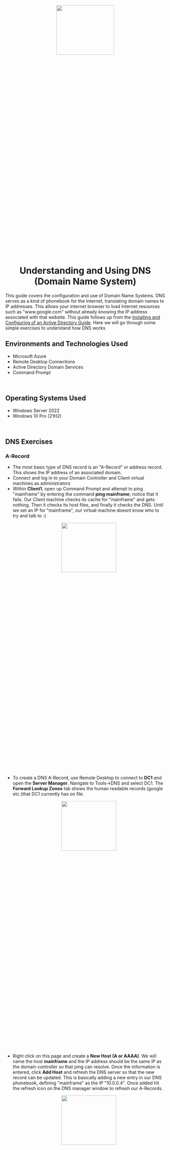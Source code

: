 <p align="center">
<img src="https://github.com/joshuafinchCC/DNS/assets/155266044/a59adb21-a953-4845-8fa4-6c1e7373321c" height = 20% width = 60%/>
</p>

<h1 align = "center">Understanding and Using DNS (Domain Name System)</h1>
This guide covers the configuration and use of Domain Name Systems. DNS serves as a kind of phonebook for the Internet, translating domain names to IP addresses. This allows your internet browser to load Internet resources such as "www.google.com" without already knowing the IP address associated with that website. This guide follows up from the <a href = "https://github.com/joshuafinchCC/Activedirectory-config">Installing and Configuring of an Active Directory Guide</a>. Here we will go through some simple exercises to understand how DNS works

<br />

<h2>Environments and Technologies Used</h2>
<ul>
  <li>Microsoft Azure</li>
  <li>Remote Desktop Connections</li>
  <li>Active Directory Domain Services</li>
  <li>Command Prompt</li>
</ul>

<br />

<h2>Operating Systems Used</h2>
<ul>
  <li>Windows Server 2022</li>
  <li>Windows 10 Pro (21H2)</li>
</ul>

<br />

<h2>DNS Exercises</h2>

<h3>A-Record</h3>

<p>
  <ul>
    <li>The most basic type of DNS record is an "A-Record" or address record. This shows the IP address of an associated domain.</li>
    <li>Connect and log in to your Domain Controller and Client virtual machines as administrators</li>
    <li>Within <b>Client1</b>, open up Command Prompt and attempt to ping "mainframe" by entering the command <b>ping mainframe</b>; notice that it fails. Our Client machine checks its cache for "mainframe" and gets nothing. Then it checks its host files, and finally it checks the DNS. Until we set an IP for "mainframe", our virtual machine doesnt know who to try and talk to :(</li>
<p align="center">
<img src="https://github.com/joshuafinchCC/DNS/assets/155266044/961e44fd-ab38-4809-938f-46f10352f644" height = 20% width = 60%/>
</p>
 <li>To create a DNS A-Record, use Remote Desktop to connect to <b>DC1</b> and open the <b>Server Manager</b>. Navigate to Tools->DNS and select DC1. The <b>Forward Lookup Zones</b> tab shows the human readable records (google etc.)that DC1 currently has on file.</li>
    
  <p align="center">
<img src="https://github.com/joshuafinchCC/DNS/assets/155266044/a1a4e572-bed3-43f3-9c77-0c485dd74bd4" height = 20% width = 60%/>
</p>
    
  <li>Right click on this page and create a <b>New Host (A or AAAA)</b>. We will name the host <b>mainframe</b> and the IP address should be the same IP as the domain controller so that ping can resolve. Once the information is entered, click <b>Add Host</b> and refresh the DNS server so that the new record can be updated. This is basically adding a new entry in our DNS phonebook, defining "mainframe" as the IP "10.0.0.4". Once added hit the refresh icon on the DNS manager window to refresh our A-Records.</li>

 <p align="center">
<img src="https://github.com/joshuafinchCC/DNS/assets/155266044/fad97558-2393-4556-9581-4d916285537e" height = 20% width = 60%/>
</p>
    <li>Heading back to the Client VM and attemptting to ping the "mainframe" again, we should now see a successful ping!</li>
    
   <p align="center">
<img src="https://github.com/joshuafinchCC/DNS/assets/155266044/086fe211-b77d-4e5a-9990-280cbc367d60" height = 20% width = 60%/>
</p>

<br />

<h3>Local DNS Cache</h3>

<p>
  <ul>
    <li>Now we can observe how our client machine's DNS cache handles updates to our A-Records</li>
    <li>Within <b>DC1</b>, head to the <b>DNS Manager</b> and locate the mainframe host we've created and edit the IP address to <b>8.8.8.8</b> (remember to refresh after any record changes)</li>
    <p align="center">
<img src="https://github.com/joshuafinchCC/DNS/assets/155266044/d43742b4-eb6e-406e-8b39-354ad729e406" height = 20% width = 60%/>
</p>

  <li>Heading back to the Client VM, ping the mainframe and you'll notice it pings the mainframe's old IP address and not 8.8.8.8. As our client virtual machine has a cache of the old IP address, it skips contacting DC1 for "updates". To get Client1 to ping our newly updated record, we must flush the cache.
   <li>To do this, on <b>Client1</b> run Command Prompt as <b>Administrator</b> and enter the command <b>ipconfig /flushdns</b> and observe that the cache is now empty</li>
   <p align="center">
<img src="https://github.com/joshuafinchCC/DNS/assets/155266044/85d57cf9-2812-4087-b7bb-40e7dfb1924d" height = 20% width = 60%/>
</p>

 <li>Now if we try to ping the mainframe again, our client VM will pull from the updated DNS records</li>
     <p align="center">
<img src="https://github.com/joshuafinchCC/DNS/assets/155266044/e640df94-75d5-428e-8c1f-fd55b9bb470e" height = 20% width = 60%/>
</p>
    

<br />

<h3>CNAME Record</h3>

<p>
  <ul>
    <li>"CNAME" is abbreviated form of "Canonical Name". This basically records a name to another name instead of to an IP address unlike A-Record. With CNAME our machine can being set words such as "search" and associate it with websites such as google</li>
    <li>Within <b>DC1</b>, open the <b>DNS Manager</b>b> and go to the domain we created within the <b>Forward Lookup Zones</b> tab</li>
    <li>Right click on the page and create a <b>New Alias (CNAME)</b>. We will name the alias <b>search</b>, and the fully qualified domain name (FQDN) to any website such as <b>www.google.com</b>. Once the information is entered, click <b>OK</b> and refresh the DNS server so that the new record can be updated.</li>
    

<p align="center">
<img src="https://github.com/joshuafinchCC/DNS/assets/155266044/83716053-7502-40a1-82fe-643dc7b02e9b" height = 20% width = 60%/>
</p>
    
  <li>On the client VM, ping the record we've named "search" by the command <b>ping search</b> and observe the results of the CNAME Record. It should ping to the website listed in the FQDN (www.google.com)</li>
   
<p align="center">
<img src="https://github.com/joshuafinchCC/DNS/assets/155266044/1cc162a8-87fc-4922-86c4-d8a74d04ffc3" height = 20% width = 60%/>
</p>
    
  <li>Performing the nslookup command with "search" (<b>nslookup search</b>) will result in an name server lookup for Google</li>
  </ul>

  <p align="center">
<img src="https://github.com/joshuafinchCC/DNS/assets/155266044/8e8f8d67-9483-46f8-ab2f-8e28d731f418" height = 20% width = 60%/>
</p>


<br />
